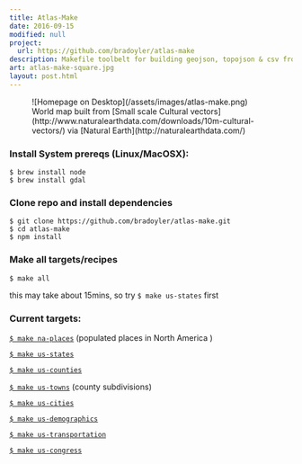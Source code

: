 ```yaml
---
title: Atlas-Make
date: 2016-09-15
modified: null
project:
  url: https://github.com/bradoyler/atlas-make
description: Makefile toolbelt for building geojson, topojson & csv from public Shape files
art: atlas-make-square.jpg
layout: post.html
---
```


<figure class="media-full">
  ![Homepage on Desktop](/assets/images/atlas-make.png)
  <figcaption> World map built from [Small scale Cultural vectors](http://www.naturalearthdata.com/downloads/10m-cultural-vectors/) via [Natural Earth](http://naturalearthdata.com/) </figcaption>
</figure>

### Install System prereqs (Linux/MacOSX):

```
$ brew install node
$ brew install gdal
```

### Clone repo and install dependencies

```
$ git clone https://github.com/bradoyler/atlas-make.git
$ cd atlas-make
$ npm install
```

### Make all targets/recipes

```
$ make all
```
this may take about 15mins, so try `$ make us-states` first

### Current targets:

[`$ make na-places`](https://github.com/bradoyler/atlas-make/tree/master/na-places) (populated places in North America )

[`$ make us-states`](https://github.com/bradoyler/atlas-make/tree/master/us-states)

[`$ make us-counties`](https://github.com/bradoyler/atlas-make/tree/master/us-counties)

[`$ make us-towns`](https://github.com/bradoyler/atlas-make/tree/master/us-towns) (county subdivisions)

[`$ make us-cities`](https://github.com/bradoyler/atlas-make/tree/master/us-cities)

[`$ make us-demographics`](https://github.com/bradoyler/atlas-make/tree/master/us-demographics)

[`$ make us-transportation`](https://github.com/bradoyler/atlas-make/tree/master/us-transportation)

[`$ make us-congress`](https://github.com/bradoyler/atlas-make/tree/master/us-congress)
